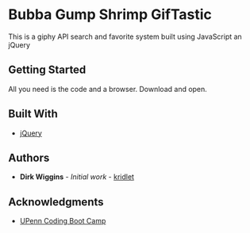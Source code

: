 # Bubba Gump Shrimp GifTastic

This is a giphy API search and favorite system built using JavaScript an jQuery

## Getting Started

All you need is the code and a browser. Download and open. 

## Built With

* [jQuery](http://www.jQuery.com)
## Authors

* **Dirk Wiggins** - *Initial work* - [kridlet](https://github.com/kridlet)

## Acknowledgments

* [UPenn Coding Boot Camp](https://bootcamp.sas.upenn.edu/)
